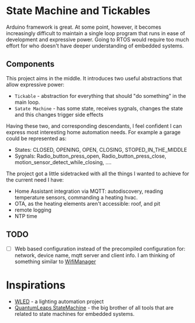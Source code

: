 # State Machine and Tickables

Arduino framework is great. At some point, however, it becomes increasingly difficult to maintain a single loop program that runs in ease of development and expressive power. Going to RTOS would require too much effort for who doesn't have deeper understanding of embedded systems.

## Components
This project aims in the middle. It introduces two useful abstractions that allow expressive power:
- `Tickable` - abstraction for everything that should "do something" in the main loop.
- `Satate Machine` - has some state, receives sygnals, changes the state and this changes trigger side effects

Having these two, and corresponding descendants, I feel confident I can express most interesting home automation needs.
For example a garage could be represented as:
- States: CLOSED, OPENING, OPEN, CLOSING, STOPED_IN_THE_MIDDLE
- Sygnals: Radio_button_press_open, Radio_button_press_close, motion_sensor_detect_while_closing, ....

The project got a little sidetracked with all the things I wanted to achieve for the current need I have:
- Home Assistant integration via MQTT: autodiscovery, reading temperature sensors, commanding a heating hvac.
- OTA, as the heating elements aren't accessible: roof, and pit
- remote logging
- NTP time 


## TODO
- [ ] Web based configuration instead of the precompiled configuration for: network, device name, mqtt server and client info.
  I am thinking of something similar to [WifiManager](https://github.com/tzapu/WiFiManager)

# Inspirations
- [WLED](https://github.com/Aircoookie/WLED) - a lighting automation project
- [QuantumLeaps StateMachine](https://www.state-machine.com/) - the big brother of all tools that are related to state machines for embedded systems.
